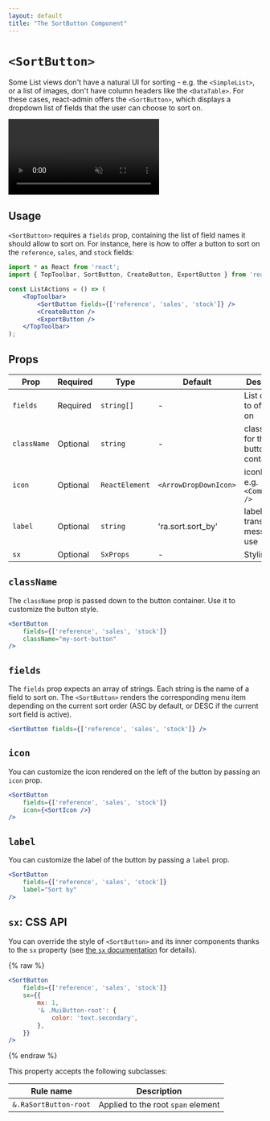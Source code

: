 ```yaml
---
layout: default
title: "The SortButton Component"
---
```


# `<SortButton>`

Some List views don't have a natural UI for sorting - e.g. the `<SimpleList>`, or a list of images, don't have column headers like the `<DataTable>`. For these cases, react-admin offers the `<SortButton>`, which displays a dropdown list of fields that the user can choose to sort on.

<video controls autoplay playsinline muted loop>
  <source src="./img/sort-button.webm" type="video/webm"/>
  <source src="./img/sort-button.mp4" type="video/mp4"/>
  Your browser does not support the video tag.
</video>


## Usage

`<SortButton>` requires a `fields` prop, containing the list of field names it should allow to sort on. For instance, here is how to offer a button to sort on the `reference`, `sales`, and `stock` fields:

```jsx
import * as React from 'react';
import { TopToolbar, SortButton, CreateButton, ExportButton } from 'react-admin';

const ListActions = () => (
    <TopToolbar>
        <SortButton fields={['reference', 'sales', 'stock']} />
        <CreateButton />
        <ExportButton />
    </TopToolbar>
);
```

## Props

| Prop        | Required | Type           | Default               | Description                         |
|-------------|----------|----------------|-----------------------|-------------------------------------|
| `fields`    | Required | `string[]`     | -                     | List of fields to offer sort on     |
| `className` | Optional | `string  `     | -                     | class name for the button container |
| `icon`      | Optional | `ReactElement` | `<ArrowDropDownIcon>` | iconElement, e.g. `<CommentIcon />` |
| `label`     | Optional | `string`       | 'ra.sort.sort_by'     | label or translation message to use |
| `sx`        | Optional | `SxProps`      | -                     | Styling                             |

## `className`

The `className` prop is passed down to the button container. Use it to customize the button style.

```jsx
<SortButton 
    fields={['reference', 'sales', 'stock']}
    className="my-sort-button"
/>
```

## `fields`

The `fields` prop expects an array of strings. Each string is the name of a field to sort on. The `<SortButton>` renders the corresponding menu item depending on the current sort order (ASC by default, or DESC if the current sort field is active).

```jsx
<SortButton fields={['reference', 'sales', 'stock']} />
```

## `icon`

You can customize the icon rendered on the left of the button by passing an `icon` prop.

```jsx
<SortButton 
    fields={['reference', 'sales', 'stock']}
    icon={<SortIcon />}
/>
```

## `label`

You can customize the label of the button by passing a `label` prop.

```jsx
<SortButton 
    fields={['reference', 'sales', 'stock']}
    label="Sort by"
/>
```

## `sx`: CSS API

You can override the style of `<SortButton>` and its inner components thanks to the `sx` property (see [the `sx` documentation](./SX.md) for details).

{% raw %}
```jsx
<SortButton 
    fields={['reference', 'sales', 'stock']}
    sx={{
        mx: 1,
        '& .MuiButton-root': {
            color: 'text.secondary',
        },
    }}
/>
```
{% endraw %}

This property accepts the following subclasses:

| Rule name             | Description                        |
|-----------------------|------------------------------------|
| `&.RaSortButton-root` | Applied to the root `span` element |